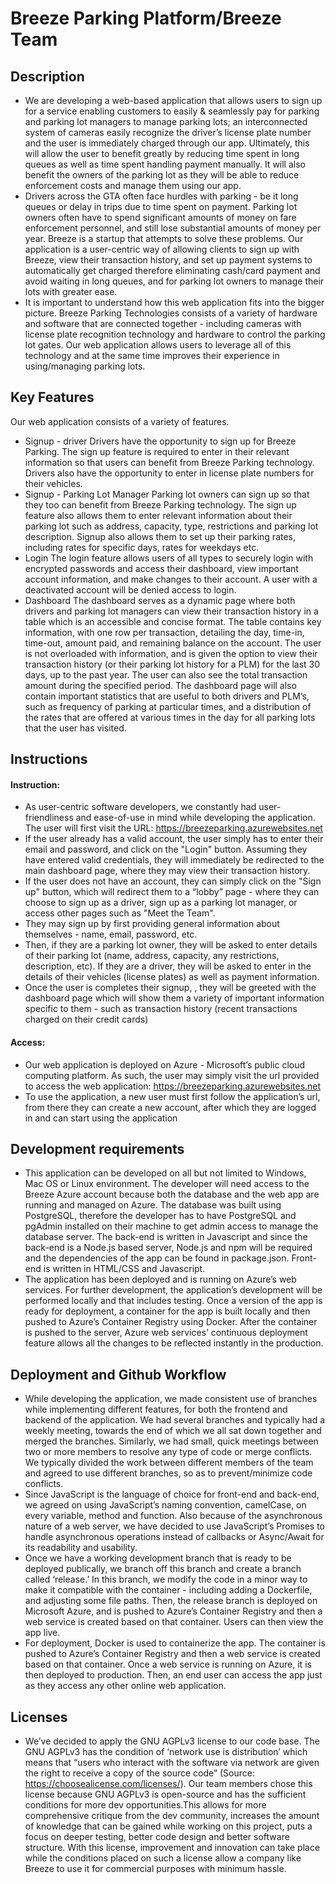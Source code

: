 # Breeze Parking Platform/Breeze Team

<!-- > _Note:_ This document is intended to be relatively short. Be concise and precise. Assume the reader has no prior knowledge of your application and is non-technical.  -->

## Description 
 <!-- * Provide a high-level description of your application and it's value from an end-user's perspective
 * What is the problem you're trying to solve?
 * Is there any context required to understand **why** the application solves this problem? -->
 * We are developing a web-based application that allows users to sign up for a service enabling customers to easily & seamlessly pay for parking and parking lot managers to manage parking lots; an interconnected system of cameras easily recognize the driver’s license plate number and the user is immediately charged through our app. Ultimately, this will allow the user to benefit greatly by reducing time spent in long queues as well as time spent handling payment manually. It will also benefit the owners of the parking lot as they will be able to reduce enforcement costs and manage them using our app.
 * Drivers across the GTA often face hurdles with parking - be it long queues or delay in trips due to time spent on payment. Parking lot owners often have to spend significant amounts of money on fare enforcement personnel, and still lose substantial amounts of money per year. Breeze is a startup that attempts to solve these problems. Our application is a user-centric way of allowing clients to sign up with Breeze, view their transaction history, and set up payment systems to automatically get charged therefore eliminating cash/card payment and avoid waiting in long queues, and for parking lot owners to manage their lots with greater ease.
 * It is important to understand how this web application fits into the bigger picture. Breeze Parking Technologies consists of a variety of hardware and software that are connected together - including cameras with license plate recognition technology and hardware to control the parking lot gates. Our web application allows users to leverage all of this technology and at the same time improves their experience in using/managing parking lots.

## Key Features
 <!-- * Described the key features in the application that the user can access
 * Provide a breakdown or detail for each feature that is most appropriate for your application
 * This section will be used to assess the value of the features built -->
Our web application consists of a variety of features.
* Signup - driver
Drivers have the opportunity to sign up for Breeze Parking. The sign up feature is required to enter in their relevant information so that users can benefit from Breeze Parking technology. Drivers also have the opportunity to enter in license plate numbers for their vehicles.
* Signup - Parking Lot Manager
Parking lot owners can sign up so that they too can benefit from Breeze Parking technology. The sign up feature also allows them to enter relevant information about their parking lot such as address, capacity, type, restrictions and parking lot description. Signup also allows them to set up their parking rates, including rates for specific days, rates for weekdays etc.
* Login
The login feature allows users of all types to securely login with encrypted passwords and access their dashboard, view important account information, and make changes to their account. A user with a deactivated account will be denied access to login.
* Dashboard
The dashboard serves as a dynamic page where both drivers and parking lot managers can view their transaction history in a table which is an accessible and concise format. The table contains key information, with one row per transaction, detailing the day, time-in, time-out, amount paid, and remaining balance on the account. The user is not overloaded with information, and is given the option to view their transaction history (or their parking lot history for a PLM) for the last 30 days, up to the past year. The user can also see the total transaction amount during the specified period. The dashboard page will also contain important statistics that are useful to both drivers and PLM’s, such as frequency of parking at particular times, and a distribution of the rates that are offered at various times in the day for all parking lots that the user has visited.


## Instructions
 <!-- * Clear instructions for how to use the application from the end-user's perspective
 * How do you access it? Are accounts pre-created or does a user register? Where do you start? etc. 
 * Provide clear steps for using each feature described above
 * This section is critical to testing your application and must be done carefully and thoughtfully -->
 #### Instruction:
 - As user-centric software developers, we constantly had user-friendliness and ease-of-use in mind while developing the application. The user will first visit the URL: https://breezeparking.azurewebsites.net
 - If the user already has a valid account, the user simply has to enter their email and password, and click on the "Login" button. Assuming they have entered valid credentials, they will immediately be redirected to the main dashboard page, where they may view their transaction history.
 - If the user does not have an account, they can simply click on the "Sign up" button, which will redirect them to a “lobby” page - where they can choose to sign up as a driver, sign up as a parking lot manager, or access other pages such as "Meet the Team".
 - They may sign up by first providing general information about themselves - name, email, password, etc.
 - Then, if they are a parking lot owner, they will be asked to enter details of their parking lot (name, address, capacity, any restrictions, description, etc). If they are a driver, they will be asked to enter in the details of their vehicles (license plates) as well as payment information.
 - Once the user is completes their signup, , they will be greeted with the dashboard page which will show them a variety of important information specific to them - such as transaction history (recent transactions charged on their credit cards)
 
 #### Access:
 - Our web application is deployed on Azure - Microsoft’s public cloud computing platform. As such, the user may simply visit the url provided to access the web application: https://breezeparking.azurewebsites.net
 - To use the application, a new user must first follow the application’s url, from there they can create a new account, after which they are logged in and can start using the application

 ## Development requirements
 <!-- * If a developer were to set this up on their machine or a remote server, what are the technical requirements (e.g. OS, libraries, etc.)?
 * Briefly describe instructions for setting up and running the application (think a true README). -->
* This application can be developed on all but not limited to Windows, Mac OS or Linux environment. The developer will need access to the Breeze Azure account because both the database and the web app are running and managed on Azure. The database was built using PostgreSQL, therefore the developer has to have PostgreSQL and pgAdmin installed on their machine to get admin access to manage the database server. The back-end is written in Javascript and since the back-end is a Node.js based server, Node.js and npm will be required and the dependencies of the app can be found in package.json. Front-end is written in HTML/CSS and Javascript.
* The application has been deployed and is running on Azure’s web services. For further development, the application’s development will be performed locally and that includes testing. Once a version of the app is ready for deployment, a container for the app is built locally and then pushed to Azure’s Container Registry using Docker. After the container is pushed to the server, Azure web services’ continuous deployment feature allows all the changes to be reflected instantly in the production.

 ## Deployment and Github Workflow

<!-- Describe your Git / GitHub workflow. Essentially, we want to understand how your team members shares a codebase, avoid conflicts and deploys the application.

 * Be concise, yet precise. For example, "we use pull-requests" is not a precise statement since it leaves too many open questions - Pull-requests from where to where? Who reviews the pull-requests? Who is responsible for merging them? etc.
 * If applicable, specify any naming conventions or standards you decide to adopt.
 * Describe your overall deployment process from writing code to viewing a live applicatioon
 * What deployment tool(s) are you using and how
 * Don't forget to **briefly explain why** you chose this workflow or particular aspects of it! -->
 * While developing the application, we made consistent use of branches while implementing different features, for both the frontend and backend of the application. We had several branches and typically had a weekly meeting, towards the end of which we all sat down together and merged the branches. Similarly, we had small, quick meetings between two or more members to resolve any type of code or merge conflicts. We typically divided the work between different members of the team and agreed to use different branches, so as to prevent/minimize code conflicts.
* Since JavaScript is the language of choice for front-end and back-end, we agreed on using JavaScript’s naming convention, camelCase, on every variable, method and function. Also because of the asynchronous nature of a web server, we have decided to use JavaScript’s Promises to handle asynchronous operations instead of callbacks or Async/Await for its readability and usability.
* Once we have a working development branch that is ready to be deployed publically, we branch off this branch and create a branch called ‘release.’ In this branch, we modify the code in a minor way to make it compatible with the container - including adding a Dockerfile, and adjusting some file paths. Then, the release branch is deployed on Microsoft Azure, and is pushed to Azure’s Container Registry and then a web service is created based on that container. Users can then view the app live.
* For deployment, Docker is used to containerize the app. The container is pushed to Azure’s Container Registry and then a web service is created based on that container. Once a web service is running on Azure, it is then deployed to production. Then, an end user can access the app just as they access any other online web application.

 ## Licenses
 <!-- Keep this section as brief as possible. You may read this [Github article](https://help.github.com/en/github/creating-cloning-and-archiving-repositories/licensing-a-repository) for a start.

 * What type of license will you apply to your codebase?
 * What affect does it have on the development and use of your codebase?
 * Why did you or your partner make this choice? -->
* We’ve decided to apply the GNU AGPLv3 license to our code base. The GNU AGPLv3 has the condition of ‘network use is distribution’ which means that “users who interact with the software via network are given the right to receive a copy of the source code” (Source: https://choosealicense.com/licenses/). Our team members chose this license because GNU AGPLv3 is open-source and has the sufficient conditions for more dev opportunities.This allows for more comprehensive critique from the dev community, increases the amount of knowledge that can be gained while working on this project, puts a focus on deeper testing, better code design and better software structure. With this license, improvement and innovation can take place while the conditions placed on such a license allow a company like Breeze to use it for commercial purposes with minimum hassle.

